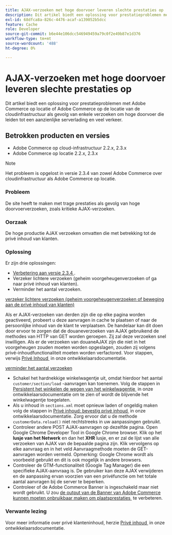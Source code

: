 ```yaml
---
title: AJAX-verzoeken met hoge doorvoer leveren slechte prestaties op
description: Dit artikel biedt een oplossing voor prestatieproblemen met Adobe Commerce op locatie of Adobe Commerce op de locatie van de cloudinfrastructuur als gevolg van enkele verzoeken om hoge doorvoer die leiden tot een aanzienlijke serverlading en veel verkeer.
exl-id: 68dfca8a-826c-4476-acaf-a139052b5dcc
feature: Cache
role: Developer
source-git-commit: b6e44e106dcc546949459a79c0f2e49b87e1d376
workflow-type: tm+mt
source-wordcount: '488'
ht-degree: 0%

---
```


# AJAX-verzoeken met hoge doorvoer leveren slechte prestaties op

Dit artikel biedt een oplossing voor prestatieproblemen met Adobe Commerce op locatie of Adobe Commerce op de locatie van de cloudinfrastructuur als gevolg van enkele verzoeken om hoge doorvoer die leiden tot een aanzienlijke serverlading en veel verkeer.

## Betrokken producten en versies

* Adobe Commerce op cloud-infrastructuur 2.2.x, 2.3.x
* Adobe Commerce op locatie 2.2.x, 2.3.x

>[!NOTE]
>
>Het probleem is opgelost in versie 2.3.4 van zowel Adobe Commerce over cloudinfrastructuur als Adobe Commerce op locatie.

### Probleem

De site heeft te maken met trage prestaties als gevolg van hoge doorvoerverzoeken, zoals kritieke AJAX-verzoeken.

### Oorzaak

De hoge productie AJAX verzoeken omvatten die met betrekking tot de privé inhoud van klanten.

### Oplossing

Er zijn drie oplossingen:

* [&#x200B; Verbetering aan versie 2.3.4 &#x200B;](https://experienceleague.adobe.com/nl/docs/commerce-cloud-service/user-guide/develop/upgrade/commerce-version).
* Verzeker lichtere verzoeken (geheim voorgeheugenverzoeken of ga naar privé inhoud van klanten).
* Verminder het aantal verzoeken.

<u> verzeker lichtere verzoeken (geheim voorgeheugenverzoeken of beweging aan de privé inhoud van klanten) </u>

Als er AJAX-verzoeken van derden zijn die op elke pagina worden geactiveerd, probeert u deze aanvragen in cache te plaatsen of naar de persoonlijke inhoud van de klant te verplaatsen. De handelaar kan dit doen door ervoor te zorgen dat de douaneverzoeken van AJAX gebruikend de methodes van HTTP van GET worden geroepen. Zij zal deze verzoeken snel inwilligen. Als er de verzoeken van douaneAJAX zijn die niet in het voorgeheugen zouden moeten worden opgeslagen, zouden zij volgens privé-inhoudfunctionaliteit moeten worden verfactored. Voor stappen, verwijs [&#x200B; Privé Inhoud &#x200B;](https://developer.adobe.com/commerce/php/development/cache/page/private-content/) in onze ontwikkelaarsdocumentatie.

<u> verminder het aantal verzoeken </u>

* Schakel het hardnekkige winkelwagentje uit, omdat hierdoor het aantal `customer/section/load` -aanvragen kan toenemen. Volg de stappen in [&#x200B; Persistent het winkelen de wegen van het winkelwagentje &#x200B;](https://experienceleague.adobe.com/nl/docs/commerce-operations/configuration-guide/paths/config-reference-general) in onze ontwikkelaarsdocumentatie om te zien of wordt de blijvende het winkelwagentje toegelaten.
* Als u inhoud in `sections.xml` moet opnieuw laden of ongeldig maken volg de stappen in [&#x200B; Privé inhoud: bevestig privé inhoud &#x200B;](https://developer.adobe.com/commerce/php/development/cache/page/private-content/#invalidate-private-content) in onze ontwikkelaarsdocumentatie. Zorg ervoor dat u de methode `customerData.reload()` niet rechtstreeks in uw aanpassingen gebruikt.
* Controleer andere POST AJAX-aanvragen op dezelfde pagina. Open Google Chrome Developer Tool in Google Chrome browser. Klik op het **lusje van het Netwerk** en dan het **XHR** lusje, en er zal de lijst van alle verzoeken van AJAX van de bepaalde pagina zijn. Klik vervolgens op elke aanvraag en in het veld Aanvraagmethode moeten de GET-aanvragen worden vermeld. Opmerking: Google Chrome wordt als voorbeeld gebruikt en dit is ook mogelijk in andere browsers.
* Controleer de GTM-functionaliteit (Google Tag Manager) die een specifieke AJAX-aanvraag is. De gebruiker kan deze AJAX verwijderen en de aanpassing ervan voorzien van een privéfunctie om het totale aantal aanvragen bij de server te beperken.
* Controleer of de Adobe Commerce Banner is ingeschakeld maar niet wordt gebruikt. U zou [&#x200B; de output van de Banner van Adobe Commerce kunnen moeten onbruikbaar maken om plaatsprestaties &#x200B;](https://experienceleague.adobe.com/nl/docs/experience-cloud-kcs/kbarticles/ka-26909) te verbeteren.

### Verwante lezing

Voor meer informatie over privé klanteninhoud, herzie [&#x200B; Privé inhoud &#x200B;](https://developer.adobe.com/commerce/php/development/cache/page/private-content/) in onze ontwikkelaarsdocumentatie.
